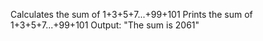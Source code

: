 Calculates the sum of 1+3+5+7...+99+101
Prints the sum of 1+3+5+7...+99+101
Output: "The sum is 2061"
